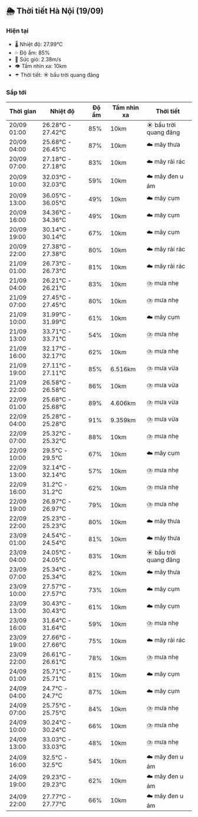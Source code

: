 ## 🌦️ Thời tiết Hà Nội (19/09)

### Hiện tại

- 🌡️ Nhiệt độ: 27.99℃
- 💦 Độ ẩm: 85%
- 💨 Sức gió: 2.38m/s
- 👁️ Tầm nhìn xa: 10km
- ☂️ Thời tiết: ☀️ bầu trời quang đãng

### Sắp tới

| Thời gian | Nhiệt độ | Độ ẩm | Tầm nhìn xa | Thời tiết |
| --- | --- | --- | --- | --- |
| 20/09 01:00 | 26.28℃ - 27.42℃ | 85% | 10km | ☀️ bầu trời quang đãng |
| 20/09 04:00 | 25.68℃ - 26.45℃ | 87% | 10km | ☁️ mây thưa |
| 20/09 07:00 | 27.18℃ - 27.18℃ | 83% | 10km | ☁️ mây rải rác |
| 20/09 10:00 | 32.03℃ - 32.03℃ | 59% | 10km | ☁️ mây đen u ám |
| 20/09 13:00 | 36.05℃ - 36.05℃ | 49% | 10km | ☁️ mây cụm |
| 20/09 16:00 | 34.36℃ - 34.36℃ | 49% | 10km | ☁️ mây cụm |
| 20/09 19:00 | 30.14℃ - 30.14℃ | 67% | 10km | ☁️ mây cụm |
| 20/09 22:00 | 27.38℃ - 27.38℃ | 80% | 10km | ☁️ mây rải rác |
| 21/09 01:00 | 26.73℃ - 26.73℃ | 81% | 10km | ☁️ mây rải rác |
| 21/09 04:00 | 26.21℃ - 26.21℃ | 83% | 10km | ⛈️ mưa nhẹ |
| 21/09 07:00 | 27.45℃ - 27.45℃ | 80% | 10km | ⛈️ mưa nhẹ |
| 21/09 10:00 | 31.99℃ - 31.99℃ | 61% | 10km | ☁️ mây cụm |
| 21/09 13:00 | 33.71℃ - 33.71℃ | 54% | 10km | ⛈️ mưa nhẹ |
| 21/09 16:00 | 32.17℃ - 32.17℃ | 62% | 10km | ⛈️ mưa nhẹ |
| 21/09 19:00 | 27.11℃ - 27.11℃ | 85% | 6.516km | ⛈️ mưa vừa |
| 21/09 22:00 | 26.58℃ - 26.58℃ | 86% | 10km | ⛈️ mưa vừa |
| 22/09 01:00 | 25.68℃ - 25.68℃ | 89% | 4.606km | ⛈️ mưa vừa |
| 22/09 04:00 | 25.28℃ - 25.28℃ | 91% | 9.359km | ⛈️ mưa vừa |
| 22/09 07:00 | 25.32℃ - 25.32℃ | 88% | 10km | ⛈️ mưa nhẹ |
| 22/09 10:00 | 29.5℃ - 29.5℃ | 67% | 10km | ☁️ mây cụm |
| 22/09 13:00 | 32.14℃ - 32.14℃ | 57% | 10km | ⛈️ mưa nhẹ |
| 22/09 16:00 | 31.2℃ - 31.2℃ | 62% | 10km | ⛈️ mưa nhẹ |
| 22/09 19:00 | 26.97℃ - 26.97℃ | 79% | 10km | ⛈️ mưa nhẹ |
| 22/09 22:00 | 25.23℃ - 25.23℃ | 80% | 10km | ☁️ mây thưa |
| 23/09 01:00 | 24.54℃ - 24.54℃ | 81% | 10km | ☁️ mây thưa |
| 23/09 04:00 | 24.05℃ - 24.05℃ | 83% | 10km | ☀️ bầu trời quang đãng |
| 23/09 07:00 | 25.34℃ - 25.34℃ | 82% | 10km | ☁️ mây thưa |
| 23/09 10:00 | 27.57℃ - 27.57℃ | 73% | 10km | ☁️ mây cụm |
| 23/09 13:00 | 30.43℃ - 30.43℃ | 61% | 10km | ☁️ mây cụm |
| 23/09 16:00 | 31.64℃ - 31.64℃ | 59% | 10km | ⛈️ mưa nhẹ |
| 23/09 19:00 | 27.66℃ - 27.66℃ | 75% | 10km | ☁️ mây rải rác |
| 23/09 22:00 | 26.61℃ - 26.61℃ | 78% | 10km | ⛈️ mưa nhẹ |
| 24/09 01:00 | 25.71℃ - 25.71℃ | 81% | 10km | ☁️ mây cụm |
| 24/09 04:00 | 24.7℃ - 24.7℃ | 87% | 10km | ☁️ mây cụm |
| 24/09 07:00 | 25.75℃ - 25.75℃ | 84% | 10km | ⛈️ mưa nhẹ |
| 24/09 10:00 | 30.24℃ - 30.24℃ | 66% | 10km | ⛈️ mưa nhẹ |
| 24/09 13:00 | 33.03℃ - 33.03℃ | 48% | 10km | ⛈️ mưa nhẹ |
| 24/09 16:00 | 32.5℃ - 32.5℃ | 54% | 10km | ☁️ mây đen u ám |
| 24/09 19:00 | 29.23℃ - 29.23℃ | 62% | 10km | ☁️ mây đen u ám |
| 24/09 22:00 | 27.77℃ - 27.77℃ | 66% | 10km | ☁️ mây đen u ám |
